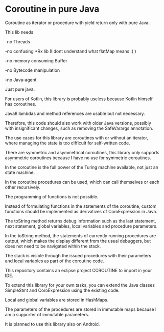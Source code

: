 # Coroutine in pure Java
Coroutine as iterator or procedure with yield return only with pure Java.

This lib needs

-no Threads

-no confusing *Rx lib (I dont understand what flatMap means :) )

-no memory consuming Buffer

-no Bytecode manipulation

-no Java-agent

Just pure java.

For users of Kotlin, this library is probably useless because Kotlin himself has coroutines.

Java8 lambdas and method references are usable but not necessary.

Therefore, this code should also work with older Java versions, possibly with insignificant changes, such as removing the SafeVarargs annotation.

The use cases for this library are coroutines with or without an iterator, where managing the state is too difficult for self-written code.

There are symmetric and asymmetrical coroutines, this library only supports asymmetric coroutines because I have no use for symmetric coroutines.

In the coroutine is the full power of the Turing machine available, not just an state machine.

In the coroutine procedures can be used, which can call themselves or each other recursively.

The programming of functions is not possible.

Instead of formulating functions in the statements of the coroutine, custom functions should be implemented as derivatives of CoroExpression in Java.

The toString method returns debug information such as the last statement, next statement, global variables, local variables and procedure parameters.

In the toString method, the statements of currently running procedures are output, which makes the display different from the usual debuggers, but does not need to be navigated within the stack.

The stack is visible through the issued procedures with their parameters and local variables as part of the coroutine code.

This repository contains an eclipse project COROUTINE to import in your IDE.

To extend this library for your own tasks, you can extend the Java classes SimpleStmt and CoroExpression using the existing code.

Local and global variables are stored in HashMaps.

The parameters of the procedures are stored in immutable maps because I am a supporter of immutable parameters.

It is planned to use this library also on Android.
